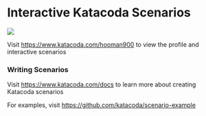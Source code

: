 # Interactive Katacoda Scenarios

[![](http://shields.katacoda.com/katacoda/hooman900/count.svg)](https://www.katacoda.com/hooman900 "Get your profile on Katacoda.com")

Visit https://www.katacoda.com/hooman900 to view the profile and interactive scenarios

### Writing Scenarios
Visit https://www.katacoda.com/docs to learn more about creating Katacoda scenarios

For examples, visit https://github.com/katacoda/scenario-example
